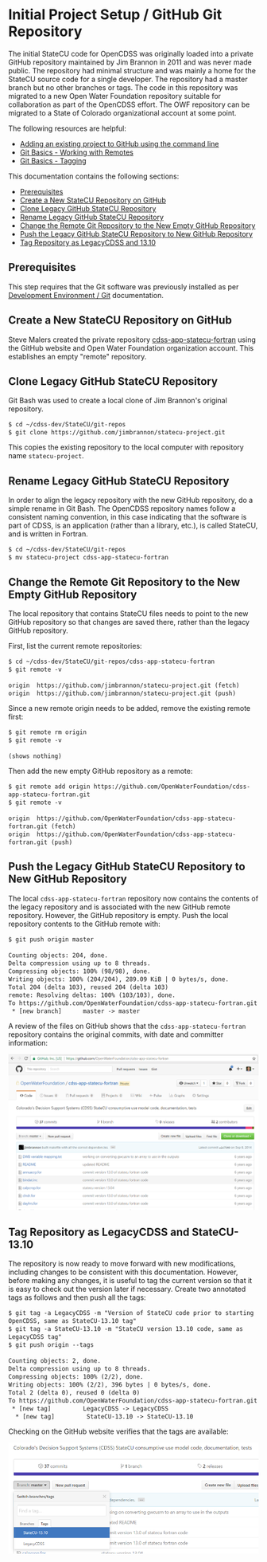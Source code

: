 # Initial Project Setup / GitHub Git Repository

The initial StateCU code for OpenCDSS was originally loaded into a private GitHub repository maintained by Jim Brannon in 2011 and was never made public.
The repository had minimal structure and was mainly a home for the StateCU source code for a single developer.
The repository had a master branch but no other branches or tags.
The code in this repository was migrated to a new Open Water Foundation repository suitable for collaboration as part of the OpenCDSS effort.
The OWF repository can be migrated to a State of Colorado organizational account at some point.

The following resources are helpful:

* [Adding an existing project to GitHub using the command line](https://help.github.com/articles/adding-an-existing-project-to-github-using-the-command-line/)
* [Git Basics - Working with Remotes](https://git-scm.com/book/en/v2/Git-Basics-Working-with-Remotes)
* [Git Basics - Tagging](https://git-scm.com/book/en/v2/Git-Basics-Tagging)

This documentation contains the following sections:

* [Prerequisites](#prerequisites)
* [Create a New StateCU Repository on GitHub](#create-a-new-statecu-repository-on-github)
* [Clone Legacy GitHub StateCU Repository](#clone-legacy-github-statecu-repository)
* [Rename Legacy GitHub StateCU Repository](#rename-legacy-github-statecu-repository)
* [Change the Remote Git Repository to the New Empty GitHub Repository](#change-the-remote-git-repository-to-the-new-empty-github-repository)
* [Push the Legacy GitHub StateCU Repository to New GitHub Repository](#push-the-legacy-github-statecu-repository-to-new-github-repository)
* [Tag Repository as LegacyCDSS and 13.10](#tag-repository-as-legacycdss-and-statecu-1310)

## Prerequisites

This step requires that the Git software was previously installed as per [Development Environment / Git](../dev-env/git/) documentation.

## Create a New StateCU Repository on GitHub

Steve Malers created the private repository [cdss-app-statecu-fortran](https://github.com/OpenWaterFoundation/cdss-app-statecu-fortran) using the
GitHub website and Open Water Foundation organization account.  This establishes an empty "remote" repository.

## Clone Legacy GitHub StateCU Repository

Git Bash was used to create a local clone of Jim Brannon's original repository.

```
$ cd ~/cdss-dev/StateCU/git-repos
$ git clone https://github.com/jimbrannon/statecu-project.git

```

This copies the existing repository to the local computer with repository name `statecu-project`.

## Rename Legacy GitHub StateCU Repository

In order to align the legacy repository with the new GitHub repository, do a simple rename in Git Bash.
The OpenCDSS repository names follow a consistent naming convention, in this case indicating that
the software is part of CDSS, is an application (rather than a library, etc.), is called StateCU,
and is written in Fortran.

```
$ cd ~/cdss-dev/StateCU/git-repos
$ mv statecu-project cdss-app-statecu-fortran
```

## Change the Remote Git Repository to the New Empty GitHub Repository

The local repository that contains StateCU files needs to point to the new GitHub repository
so that changes are saved there, rather than the legacy GitHub repository.

First, list the current remote repositories:

```
$ cd ~/cdss-dev/StateCU/git-repos/cdss-app-statecu-fortran
$ git remote -v

origin  https://github.com/jimbrannon/statecu-project.git (fetch)
origin  https://github.com/jimbrannon/statecu-project.git (push)
```

Since a new remote origin needs to be added, remove the existing remote first:

```
$ git remote rm origin
$ git remote -v

(shows nothing)
```

Then add the new empty GitHub repository as a remote:

```
$ git remote add origin https://github.com/OpenWaterFoundation/cdss-app-statecu-fortran.git
$ git remote -v

origin  https://github.com/OpenWaterFoundation/cdss-app-statecu-fortran.git (fetch)
origin  https://github.com/OpenWaterFoundation/cdss-app-statecu-fortran.git (push)

```

## Push the Legacy GitHub StateCU Repository to New GitHub Repository

The local `cdss-app-statecu-fortran` repository now contains the contents of the legacy repository and
is associated with the new GitHub remote repository.
However, the GitHub repository is empty.  Push the local repository contents to the GitHub remote with:

```
$ git push origin master

Counting objects: 204, done.
Delta compression using up to 8 threads.
Compressing objects: 100% (98/98), done.
Writing objects: 100% (204/204), 289.09 KiB | 0 bytes/s, done.
Total 204 (delta 103), reused 204 (delta 103)
remote: Resolving deltas: 100% (103/103), done.
To https://github.com/OpenWaterFoundation/cdss-app-statecu-fortran.git
 * [new branch]      master -> master
```
A review of the files on GitHub shows that the `cdss-app-statecu-fortran` repository contains the original commits,
with date and committer information:

![GitHub contents](github-images/github-initial-files.png)

## Tag Repository as LegacyCDSS and StateCU-13.10

The repository is now ready to move forward with new modifications, including changes to be consistent with this documentation.
However, before making any changes, it is useful to tag the current version so that it is easy to check out the version later if necessary.
Create two annotated tags as follows and then push all the tags:

```
$ git tag -a LegacyCDSS -m "Version of StateCU code prior to starting OpenCDSS, same as StateCU-13.10 tag"
$ git tag -a StateCU-13.10 -m "StateCU version 13.10 code, same as LegacyCDSS tag"
$ git push origin --tags

Counting objects: 2, done.
Delta compression using up to 8 threads.
Compressing objects: 100% (2/2), done.
Writing objects: 100% (2/2), 396 bytes | 0 bytes/s, done.
Total 2 (delta 0), reused 0 (delta 0)
To https://github.com/OpenWaterFoundation/cdss-app-statecu-fortran.git
 * [new tag]         LegacyCDSS -> LegacyCDSS
  * [new tag]         StateCU-13.10 -> StateCU-13.10
```

Checking on the GitHub website verifies that the tags are available:

![GitHub tags](github-images/github-initial-tags.png)

